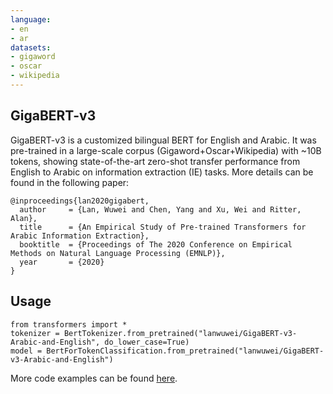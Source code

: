 ```yaml
---
language:
- en
- ar
datasets:
- gigaword
- oscar
- wikipedia
---
```


## GigaBERT-v3
GigaBERT-v3 is a customized bilingual BERT for English and Arabic. It was pre-trained in a large-scale corpus (Gigaword+Oscar+Wikipedia) with ~10B tokens, showing state-of-the-art zero-shot transfer performance from English to Arabic on information extraction (IE) tasks. More details can be found in the following paper:

	@inproceedings{lan2020gigabert,
	  author     = {Lan, Wuwei and Chen, Yang and Xu, Wei and Ritter, Alan},
  	  title      = {An Empirical Study of Pre-trained Transformers for Arabic Information Extraction},
  	  booktitle  = {Proceedings of The 2020 Conference on Empirical Methods on Natural Language Processing (EMNLP)},
  	  year       = {2020}
  	} 

## Usage
```
from transformers import *
tokenizer = BertTokenizer.from_pretrained("lanwuwei/GigaBERT-v3-Arabic-and-English", do_lower_case=True)
model = BertForTokenClassification.from_pretrained("lanwuwei/GigaBERT-v3-Arabic-and-English")
```
More code examples can be found [here](https://github.com/lanwuwei/GigaBERT).
